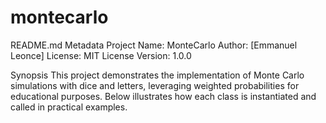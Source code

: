 # montecarlo
README.md Metadata
Project Name: MonteCarlo 
Author: [Emmanuel Leonce]
License: MIT License
Version: 1.0.0

Synopsis
This project demonstrates the implementation of Monte Carlo simulations with dice and letters, leveraging weighted probabilities for educational purposes. Below illustrates how each class is instantiated and called in practical examples.
